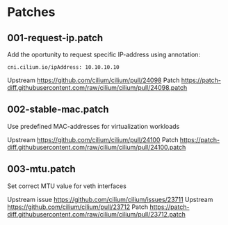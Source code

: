 # Patches

## 001-request-ip.patch

Add the oportunity to request specific IP-address using annotation:

    cni.cilium.io/ipAddress: 10.10.10.10

Upstream <https://github.com/cilium/cilium/pull/24098>
Patch <https://patch-diff.githubusercontent.com/raw/cilium/cilium/pull/24098.patch>

## 002-stable-mac.patch

Use predefined MAC-addresses for virtualization workloads

Upstream <https://github.com/cilium/cilium/pull/24100>
Patch <https://patch-diff.githubusercontent.com/raw/cilium/cilium/pull/24100.patch>

## 003-mtu.patch

Set correct MTU value for veth interfaces

Upstream issue <https://github.com/cilium/cilium/issues/23711>
Upstream <https://github.com/cilium/cilium/pull/23712>
Patch <https://patch-diff.githubusercontent.com/raw/cilium/cilium/pull/23712.patch>
